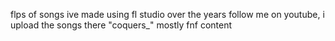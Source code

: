 flps of songs ive made using fl studio over the years
follow me on youtube, i upload the songs there
"coquers_"
mostly fnf content
